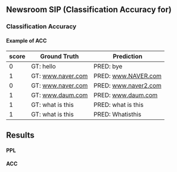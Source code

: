 
## Newsroom SIP (Classification Accuracy for)


### Classification Accuracy 

#### Example of ACC


|score | Ground Truth  | Prediction
|---|---|---|
0  | GT: hello               | PRED: bye                 
1  | GT: www.naver.com       | PRED: www.NAVER.com       
0  | GT: www.naver.com       | PRED: www.naver2.com      
1  | GT: www.daum.com        | PRED:  www.daum.com       
1  | GT: what is this        | PRED: what is this        
1  | GT: what is this        | PRED: Whatisthis  

## Results 


#### PPL



#### ACC